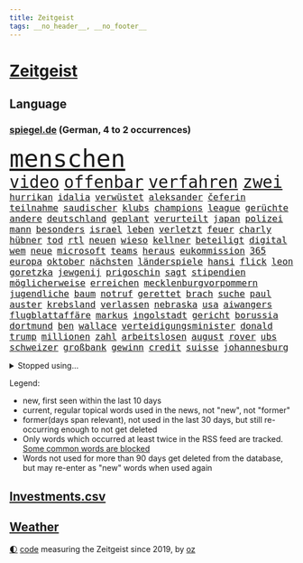 ```yaml
---
title: Zeitgeist
tags: __no_header__, __no_footer__
---
```


# [Zeitgeist](https://oliz.io/zeitgeist/)

## Language

<h3><a href="https://www.spiegel.de" target="_blank">spiegel.de</a> (German, 4 to 2 occurrences)</h3>
<p style="font-family:monospace">
<span style="font-size:32pt"><a href="news_links.html#menschen" class="current">menschen</a></span>
<br>
<span style="font-size:22pt"><a href="news_links.html#video" class="current">video</a></span>
<span style="font-size:22pt"><a href="news_links.html#offenbar" class="current">offenbar</a></span>
<span style="font-size:22pt"><a href="news_links.html#verfahren" class="current">verfahren</a></span>
<span style="font-size:22pt"><a href="news_links.html#zwei" class="current">zwei</a></span>
<br>
<span style="font-size:12pt"><a href="news_links.html#hurrikan" class="new">hurrikan</a></span>
<span style="font-size:12pt"><a href="news_links.html#idalia" class="new">idalia</a></span>
<span style="font-size:12pt"><a href="news_links.html#verwüstet" class="current">verwüstet</a></span>
<span style="font-size:12pt"><a href="news_links.html#aleksander" class="new">aleksander</a></span>
<span style="font-size:12pt"><a href="news_links.html#čeferin" class="new">čeferin</a></span>
<span style="font-size:12pt"><a href="news_links.html#teilnahme" class="current">teilnahme</a></span>
<span style="font-size:12pt"><a href="news_links.html#saudischer" class="current">saudischer</a></span>
<span style="font-size:12pt"><a href="news_links.html#klubs" class="current">klubs</a></span>
<span style="font-size:12pt"><a href="news_links.html#champions" class="current">champions</a></span>
<span style="font-size:12pt"><a href="news_links.html#league" class="current">league</a></span>
<span style="font-size:12pt"><a href="news_links.html#gerüchte" class="current">gerüchte</a></span>
<span style="font-size:12pt"><a href="news_links.html#andere" class="current">andere</a></span>
<span style="font-size:12pt"><a href="news_links.html#deutschland" class="current">deutschland</a></span>
<span style="font-size:12pt"><a href="news_links.html#geplant" class="current">geplant</a></span>
<span style="font-size:12pt"><a href="news_links.html#verurteilt" class="current">verurteilt</a></span>
<span style="font-size:12pt"><a href="news_links.html#japan" class="current">japan</a></span>
<span style="font-size:12pt"><a href="news_links.html#polizei" class="current">polizei</a></span>
<span style="font-size:12pt"><a href="news_links.html#mann" class="current">mann</a></span>
<span style="font-size:12pt"><a href="news_links.html#besonders" class="current">besonders</a></span>
<span style="font-size:12pt"><a href="news_links.html#israel" class="current">israel</a></span>
<span style="font-size:12pt"><a href="news_links.html#leben" class="current">leben</a></span>
<span style="font-size:12pt"><a href="news_links.html#verletzt" class="current">verletzt</a></span>
<span style="font-size:12pt"><a href="news_links.html#feuer" class="current">feuer</a></span>
<span style="font-size:12pt"><a href="news_links.html#charly" class="current">charly</a></span>
<span style="font-size:12pt"><a href="news_links.html#hübner" class="current">hübner</a></span>
<span style="font-size:12pt"><a href="news_links.html#tod" class="current">tod</a></span>
<span style="font-size:12pt"><a href="news_links.html#rtl" class="current">rtl</a></span>
<span style="font-size:12pt"><a href="news_links.html#neuen" class="current">neuen</a></span>
<span style="font-size:12pt"><a href="news_links.html#wieso" class="current">wieso</a></span>
<span style="font-size:12pt"><a href="news_links.html#kellner" class="current">kellner</a></span>
<span style="font-size:12pt"><a href="news_links.html#beteiligt" class="current">beteiligt</a></span>
<span style="font-size:12pt"><a href="news_links.html#digital" class="current">digital</a></span>
<span style="font-size:12pt"><a href="news_links.html#wem" class="current">wem</a></span>
<span style="font-size:12pt"><a href="news_links.html#neue" class="current">neue</a></span>
<span style="font-size:12pt"><a href="news_links.html#microsoft" class="current">microsoft</a></span>
<span style="font-size:12pt"><a href="news_links.html#teams" class="current">teams</a></span>
<span style="font-size:12pt"><a href="news_links.html#heraus" class="current">heraus</a></span>
<span style="font-size:12pt"><a href="news_links.html#eukommission" class="current">eukommission</a></span>
<span style="font-size:12pt"><a href="news_links.html#365" class="current">365</a></span>
<span style="font-size:12pt"><a href="news_links.html#europa" class="current">europa</a></span>
<span style="font-size:12pt"><a href="news_links.html#oktober" class="current">oktober</a></span>
<span style="font-size:12pt"><a href="news_links.html#nächsten" class="current">nächsten</a></span>
<span style="font-size:12pt"><a href="news_links.html#länderspiele" class="current">länderspiele</a></span>
<span style="font-size:12pt"><a href="news_links.html#hansi" class="current">hansi</a></span>
<span style="font-size:12pt"><a href="news_links.html#flick" class="current">flick</a></span>
<span style="font-size:12pt"><a href="news_links.html#leon" class="current">leon</a></span>
<span style="font-size:12pt"><a href="news_links.html#goretzka" class="current">goretzka</a></span>
<span style="font-size:12pt"><a href="news_links.html#jewgenij" class="current">jewgenij</a></span>
<span style="font-size:12pt"><a href="news_links.html#prigoschin" class="current">prigoschin</a></span>
<span style="font-size:12pt"><a href="news_links.html#sagt" class="current">sagt</a></span>
<span style="font-size:12pt"><a href="news_links.html#stipendien" class="new">stipendien</a></span>
<span style="font-size:12pt"><a href="news_links.html#möglicherweise" class="current">möglicherweise</a></span>
<span style="font-size:12pt"><a href="news_links.html#erreichen" class="current">erreichen</a></span>
<span style="font-size:12pt"><a href="news_links.html#mecklenburgvorpommern" class="current">mecklenburgvorpommern</a></span>
<span style="font-size:12pt"><a href="news_links.html#jugendliche" class="current">jugendliche</a></span>
<span style="font-size:12pt"><a href="news_links.html#baum" class="current">baum</a></span>
<span style="font-size:12pt"><a href="news_links.html#notruf" class="current">notruf</a></span>
<span style="font-size:12pt"><a href="news_links.html#gerettet" class="current">gerettet</a></span>
<span style="font-size:12pt"><a href="news_links.html#brach" class="current">brach</a></span>
<span style="font-size:12pt"><a href="news_links.html#suche" class="current">suche</a></span>
<span style="font-size:12pt"><a href="news_links.html#paul" class="current">paul</a></span>
<span style="font-size:12pt"><a href="news_links.html#auster" class="current">auster</a></span>
<span style="font-size:12pt"><a href="news_links.html#krebsland" class="new">krebsland</a></span>
<span style="font-size:12pt"><a href="news_links.html#verlassen" class="current">verlassen</a></span>
<span style="font-size:12pt"><a href="news_links.html#nebraska" class="current">nebraska</a></span>
<span style="font-size:12pt"><a href="news_links.html#usa" class="current">usa</a></span>
<span style="font-size:12pt"><a href="news_links.html#aiwangers" class="new">aiwangers</a></span>
<span style="font-size:12pt"><a href="news_links.html#flugblattaffäre" class="new">flugblattaffäre</a></span>
<span style="font-size:12pt"><a href="news_links.html#markus" class="current">markus</a></span>
<span style="font-size:12pt"><a href="news_links.html#ingolstadt" class="current">ingolstadt</a></span>
<span style="font-size:12pt"><a href="news_links.html#gericht" class="current">gericht</a></span>
<span style="font-size:12pt"><a href="news_links.html#borussia" class="current">borussia</a></span>
<span style="font-size:12pt"><a href="news_links.html#dortmund" class="current">dortmund</a></span>
<span style="font-size:12pt"><a href="news_links.html#ben" class="current">ben</a></span>
<span style="font-size:12pt"><a href="news_links.html#wallace" class="current">wallace</a></span>
<span style="font-size:12pt"><a href="news_links.html#verteidigungsminister" class="current">verteidigungsminister</a></span>
<span style="font-size:12pt"><a href="news_links.html#donald" class="current">donald</a></span>
<span style="font-size:12pt"><a href="news_links.html#trump" class="current">trump</a></span>
<span style="font-size:12pt"><a href="news_links.html#millionen" class="current">millionen</a></span>
<span style="font-size:12pt"><a href="news_links.html#zahl" class="current">zahl</a></span>
<span style="font-size:12pt"><a href="news_links.html#arbeitslosen" class="current">arbeitslosen</a></span>
<span style="font-size:12pt"><a href="news_links.html#august" class="current">august</a></span>
<span style="font-size:12pt"><a href="news_links.html#rover" class="new">rover</a></span>
<span style="font-size:12pt"><a href="news_links.html#ubs" class="current">ubs</a></span>
<span style="font-size:12pt"><a href="news_links.html#schweizer" class="current">schweizer</a></span>
<span style="font-size:12pt"><a href="news_links.html#großbank" class="current">großbank</a></span>
<span style="font-size:12pt"><a href="news_links.html#gewinn" class="current">gewinn</a></span>
<span style="font-size:12pt"><a href="news_links.html#credit" class="current">credit</a></span>
<span style="font-size:12pt"><a href="news_links.html#suisse" class="current">suisse</a></span>
<span style="font-size:12pt"><a href="news_links.html#johannesburg" class="new">johannesburg</a></span>
</p>
<details>
<summary>Stopped using...</summary>
<p class="former" style="font-size:12pt">
pause(1044) positionen(1044) appelliert(1043) beobachten(1043) botschaft(1043) usaußenminister(1043) aufnehmen(1042) berühmt(1041) entdeckte(1041) müssten(1041) nazis(1041) philippinen(1041) reich(1041) zeitweise(1041) körper(1040) 2015(1039) erlassen(1039) klimaneutral(1039) kämpfte(1039) schlimm(1039) tötet(1039) weshalb(1039) atmosphäre(1038) entgegen(1038) höher(1038) persönlich(1038) ziemlich(1038) 37(1037) amerika(1037) beamten(1037) daher(1037) londoner(1037) pflege(1037) tötete(1037) versorgt(1037) führerschein(1036) kritische(1036) tschechien(1036) weltkrieg(1036) überall(1036) erfahrung(1035) favoriten(1035) forderte(1035) hans(1035) lehnen(1035) löhne(1035) stefan(1035) ursula(1035) april(1034) einreisen(1034) schatten(1034) teilte(1034) berufung(1033) beschimpft(1033) drehen(1033) umwelt(1033) beachten(1032) beschluss(1032) erdoğan(1032) reporter(1032) spanier(1032) stellten(1032) 10(1031) album(1031) bundestrainer(1031) hölle(1031) kollaps(1031) mönchengladbach(1031) wirtschaftsminister(1031) amnesty(1030) schauen(1030) voraus(1030) bull(1029) dachte(1029) leyen(1029) red(1029) umstritten(1029) verurteilte(1029) marke(1028) möglichst(1028) 1500(1027) erkenntnisse(1027) erkrankt(1027) verbreiten(1027) themen(1026) antisemitismus(1025) aufgegeben(1025) debatten(1025) e(1024) euparlament(1024) nachgewiesen(1024) abgebrochen(1023) berät(1023) änderungen(1023) zeichen(1021) erwischt(1020) motiv(1019) schriftsteller(1019) kooperation(1017) hunger(1016) porsche(1016) umgeht(1016) mercedes(1015) richard(1015) schießen(1014) sitzung(1014) begrüßt(1013) gelingen(1013) handel(1011) katar(1010) prognose(1010) ältere(1010) samstagmorgen(1008) einbruch(1006) atomkraft(1005) papier(1005) teilt(1002) herausforderung(999) schock(996) johannes(982) missbrauchs(981) blinken(980) hitler(977) zusätzliche(970) marine(969) dankt(957) diagnose(924) lehrerin(912) strebt(876) investor(870) lahm(865) long(858) unis(849) gewalttat(847) 250(843) fußballnationalmannschaft(835) krieges(821) besonderes(815) tennisstar(804) spiegelreporter(799) schwäche(784) arte(782) rereportage(782) adac(776) partnerschaft(765) inszenieren(745) sichtbar(744) dax(719) erhofft(716) zurückziehen(715) gewohnt(713) machtübernahme(711) harris(698) eindeutig(697) gewandt(697) worum(686) millionenhöhe(683) schulden(681) abkommen(675) rauswurf(665) strackzimmermann(662) spürbar(655) weißer(652) roth(644) verteidiger(643) euländer(642) betrüger(641) gletscher(640) vatikan(634) vorgesehen(633) invasion(621) guterres(620) pech(620) gesteckt(619) zustande(618) diskussionen(610) teuerung(608) kriegs(606) angekündigte(605) öffentlichrechtlichen(603) marieagnes(599) papa(598) aufgestellt(594) untergang(583) ring(581) steffi(580) lemke(578) schwieriger(577) inhalte(575) teppich(567) krankheiten(563) heißen(554) reichweite(554) behauptete(545) stammen(540) dreharbeiten(530) indischen(528) fluss(526) stabil(522) bomben(519) unmittelbar(519) austausch(517) empfang(516) ungewiss(512) 34(510) gemeint(508) kalt(498) überlebenden(498) herrschte(495) indem(495) auslöser(491) bezeichnen(489) fernen(487) packenden(476) anschuldigungen(474) golden(471) verzichtete(471) unterliegt(462) brennende(447) unterlagen(447) zunahme(442) sinne(441) sprung(432) senegal(427) gegnerin(426) irgendwann(424) tvinterview(423) künstlichen(422) gegenzug(421) feuert(418) gelöscht(416) schrumpfen(415) thüringens(414) mob(413) gleichberechtigung(412) krebserkrankung(411) jemals(410) standards(410) demenz(408) erdbeben(404) legal(397) verleihung(393) dach(384) ältesten(381) fronten(378) aufbau(373) hinrichtung(372) wunderbar(365) entkommen(363) fußballprofis(358) abwehren(357) grab(357) gott(354) telekom(354) tobias(352) 63(351) künstlich(351) nachspiel(348) skizziert(346) atlantik(343) 1992(340) rätseln(340) bundesbank(338) rechtsradikale(335) unbestimmte(328) lebron(325) treibhausgase(320) schwächt(319) bestimmen(317) adidas(316) spiels(316) legendär(315) vereine(314) scheinbar(313) standard(312) tunesien(312) elektronische(311) vergnügen(310) zweifeln(307) entführen(306) methoden(306) pjöngjang(304) datenanalyse(300) traditionell(300) vizepräsidentin(300) erziehung(295) autohersteller(293) schlachtfeld(293) zucker(290) hunderten(285) ioc(284) westküste(284) songs(282) prangert(280) schossen(280) haag(277) erreichbar(276) steuert(276) adolf(275) apples(274) blockaden(271) johnny(269) figuren(267) transportiert(264) entwendet(263) koreanischen(261) süß(259) lauter(258) pop(258) feind(257) wachsenden(257) abgründe(254) aufpassen(254) bestellen(253) frische(253) nico(253) berühmter(252) sound(252) colorado(251) madonna(249) kanäle(247) jahresbeginn(244) verarbeiten(244) internationalem(243) marcel(242) totschlags(242) gestalten(241) 64(240) nachschub(240) reformieren(239) steine(239) verwendet(239) überstanden(239) kandidieren(238) abgewiesen(237) darm(237) kleinsten(237) kostenlos(237) perfekten(237) freunden(235) tourismus(235) al(234) änderung(234) parkplatz(233) kapital(231) gigantische(230) jva(230) fremden(229) kulturkampf(229) eröffnen(228) ahmad(227) regierungsbündnis(227) einkaufszentrum(226) renommierte(224) straftäter(224) bass(222) aussieht(220) bußgeld(220) avatar(219) denkbar(218) geheimnisse(218) genehmigungen(218) c(216) perspektive(214) werten(214) reihen(213) verbote(213) nervt(212) ausstand(210) christdemokraten(210) mischt(208) regionalzug(208) verschärfte(208) halbinsel(206) profifußball(206) umweltministerin(206) unbezahlbar(206) jp(205) konto(205) oldtimer(205) 33jährige(203) orthodoxe(203) unterhose(202) wasserstoff(202) befasst(201) behördenangaben(200) klagte(200) kriegsgebiet(196) verschleppt(196) event(193) startups(193) stein(190) aufgearbeitet(189) büßen(189) maximilian(189) schöner(189) 46(187) antike(187) bienen(186) gleiche(186) vorzubereiten(186) aufbauen(185) pflegen(185) vizepräsidenten(185) aufbruch(183) läufer(182) media(182) zutiefst(182) reiz(181) 1600(180) beitritt(180) bewertet(179) kampfjetlieferungen(178) seniorinnen(178) azubis(177) ukrainern(177) überprüfung(177) bauarbeiten(176) ausschluss(174) leiterin(174) ministerpräsidenten(174) 2007(173) heide(173) schifffahrt(172) universum(171) fett(170) teilerfolg(170) teures(170) toll(170) zwölften(170) bergung(169) politikwissenschaftler(169) sportliche(169) bürogebäude(167) flugobjekte(167) kontrollierten(166) menschliche(166) wölfe(166) mangelhafter(165) rauch(165) moskauer(164) verstoß(164) krawall(163) amtskollege(162) etappensieg(162) glücklicher(161) würmer(161) zubereitung(161) diesjährigen(160) überforderung(160) großmächte(159) aufzeichnungen(157) bärin(157) suspendierung(157) statistischen(156) buchstaben(155) priorität(155) ernsten(154) gestreikt(154) standing(153) fristen(152) territorium(151) z(151) stammende(150) spannenden(149) wochenbeginn(149) zwist(149) örtliche(149) allzu(148) bestände(148) hülkenberg(148) dominieren(147) laune(147) naiv(146) scheibe(146) stahl(146) ferrari(145) hauseigentümer(144) kanye(144) alison(143) festland(143) mannheim(143) abkühlung(142) kardashian(142) gesunde(141) zerbrechen(141) ältester(141) raumfahrtagentur(140) russin(140) pis(139) christlichen(138) siedlungen(138) minderheitsregierung(136) parlamentswahlen(135) schieben(135) wrack(135) aufwendige(134) pogačar(134) spuckt(134) tadej(134) jahrelanger(133) trophäe(133) aktueller(132) rohstoffe(132) jpmorgan(131) schnellere(131) schwankt(131) emotionen(130) entwickelte(130) franzose(130) umfragehoch(130) thron(129) erdöl(127) mercedesbenz(127) astronomie(126) challenges(126) festgeklebt(126) geschwindigkeitsrekord(126) höhenflug(126) jim(126) begeisterung(125) anonymer(123) jr(123) riskieren(123) flüchtende(122) gespalten(122) oberdorf(122) torjägerin(122) ausbreiten(121) helmut(121) bangt(120) twitters(120) vorsitz(120) sehnsucht(119) account(118) aufgeladen(118) deutlicher(118) zermürben(118) abgewendet(117) cnn(117) feierlichkeiten(117) fraktionen(117) leclerc(117) logo(117) zusammenhängen(117) funkstille(115) damon(114) matt(114) umsetzbar(114) begrenzung(113) intensivstation(113) lebensstil(113) prämien(113) weggefährten(113) fahrerlaubnis(112) keeper(112) kern(112) niedrigen(112) statistikern(112) beweis(111) keinerlei(111) nachbarschaftsstreit(111) umtriebe(111) bundesweite(109) lina(109) sudan(107) dm(106) einsturz(106) gegnerinnen(106) gärten(106) nbastar(106) trikot(106) verweigern(106) 8000(105) bestellte(105) landgerichts(105) bademeister(104) militärregierung(104) optimismus(104) sonnenschutz(104) lebenstraum(103) norbert(103) sprengmeister(103) überzeugungen(103) aß(102) derartigen(102) erstem(102) votum(102) analyst(100) funk(100) gefangenenaustausch(100) 118(99) toben(99) verarbeitet(99) auffällig(98) aufgerollt(97) gedeckt(97) geht's(97) insolvenzen(97) raketenstart(97) vergeltung(97) 1943(96) alain(96) könige(96) rodríguez(96) schaute(96) science(96) österreicher(96) 97(95) jahresziele(95) souverän(95) a5(94) blutiger(94) ebene(94) läuferin(94) erregt(93) feindliche(93) flüchteten(93) heißeste(93) rekordtemperaturen(93) strikt(92) substanzen(92) esoterischen(91) koffern(91) redner(91) taschenbücher(91) traurige(91) apulien(90) artikel(90) coronahilfen(90) drohkulisse(90) ertrunkene(90) freikam(90) großartigen(90) hungrig(90) innovation(90) mischen(90) selbstbewussten(90) tarnung(90) trainings(90) auswirken(89) jederzeit(89) romantische(89) zelebrieren(89) branchenverband(88) mühe(88) sowjetzeit(88) verwechselt(88) weltbeste(88) wohnblock(88) afrikaner(87) institute(87) kündigten(87) lee(87) unogeneralsekretär(87) accessoire(86) airtags(86) heiklen(86) schmuckstück(86) vorletzten(86) anschaut(85) chase(85) eingeliefert(85) eingewechselt(85) elektroroller(85) erzogen(85) kreieren(85) pforzheim(85) pérez(85) sergio(85) weltwetterorganisation(85) buchstäblich(84) chialo(84) festtag(84) jill(84) kultursenator(84) morde(84) tracker(84) vorgenommen(84) auszusteigen(83) bereitwillig(83) gewürdigt(83) iaea(83) serge(83) tabak(83) fold(82) herkunftsstaaten(82) manifestieren(82) monster(82) siegerin(82) wahrnehmen(82) blockt(81) market(81) nebenan(81) peters(81) schleswigholsteinischen(81) verunreinigung(81) vietnam(81) 700000(80) dingen(80) dämpfer(80) etabliert(80) germain(80) mägen(80) skandalen(80) spohr(80) terrorgruppe(80) unterwäsche(80) vierjähriger(80) waldbrandgebieten(80) bronny(79) endes(79) externe(79) innen(79) nordatlantik(79) prime(79) rekordzeit(79) saint(79) staatschefs(79) menschengruppe(78) militärischer(78) parteiübergreifend(78) rettungsversuch(78) vermieten(78) wählern(78) ziviles(78) afdlandrat(77) aufstellen(77) bundesamts(77) jobmarkt(77) naturschutz(77) pfleger(77) scharfer(77) zurücktreten(77) zurückzuziehen(77) übergang(77) benachbarte(76) coachings(76) euland(76) feministin(76) genehmigen(76) packendes(76) postfaschisten(76) putschversuch(76) sicherheitsrisiko(76) diktieren(75) doppeltes(75) polnisches(75) psychiater(75) stürze(75) ärzten(75) ankern(74) atemnot(74) blindgänger(74) buchten(74) flirt(74) interessenten(74) mobiltelefon(74) brandstiftung(73) einzigartige(73) guillermo(73) investments(73) schiffswrack(73) wracks(73) absperrband(72) bombardiert(72) gustavo(72) hängepartie(72) kennzeichen(72) mls(72) objekte(72) befragt(71) beliefern(71) einwanderung(71) fußfessel(71) kopenhagen(71) lukas(71) migrationsdebatte(71) run(71) sherpa(71) unzulässig(71) verschmutzung(71) vogel(71) vorsorge(71) auslaufen(70) beratern(70) fluggeräte(70) getreideabkommens(70) johansson(70) regelwerks(70) scarlett(70) strafzettel(70) däne(69) handele(69) schütten(69) unteren(69) zirkulation(69) zusammenarbeiten(69) aufheben(68) bewundert(68) bildschirme(68) epstein(68) etappen(68) höchstens(68) jones(68) kalter(68) mitregieren(68) gehisst(67) laute(67) menschlicher(67) ovations(67) regenbogenflagge(67) südeuropa(67) besiegelt(66) diverse(66) kyriakos(66) marcus(66) mitsotakis(66) rebellen(66) verherrlicht(65) weltmacht(65) abzuwenden(64) aufklärungsdrohnen(64) gesamtführung(64) mangelnder(64) nationalismus(64) staatskrise(64) unterschied(64) abpfiff(63) altmeister(63) polizeistation(63) saftig(63) teamkollege(63) einzigen(62) menschenrechten(62) politologe(62) risikofaktoren(62) sozialisten(62) unterlaufen(62) verlorene(62) familienvater(61) gelte(61) obergrenze(61) richtlinie(61) schockstarre(61) strengen(61) achtet(60) herkunft(60) bisse(59) festgestellt(59) krimbrücke(59) schläft(59) zugänglichen(59) übertroffen(59) entlaufen(58) erwärmung(58) getreidedeal(58) graham(58) prominent(58) zweikampf(58) balkonkraftwerke(57) begriffen(57) beobachtern(57) bleiberecht(57) schiffsführer(57) versäumt(57) voss(57) aufräumarbeiten(56) auftaktsieg(56) definiert(56) fundamentale(56) sensationellen(56) direktorin(55) geadelt(55) gewappnet(55) omas(55) tonaufnahme(55) coolness(54) eignung(54) erfundene(54) gekracht(54) jeweils(54) thore(54) witzig(54) achttausender(53) jedermann(53) tinderschwindler(53) eindrücken(52) kannten(52) kran(52) rampenlicht(52) schwamm(52) speichern(52) verschärften(52) einbringen(51) entschädigungen(51) selben(51) außerirdische(50) betreiberfirma(50) disqualifikation(50) lodern(50) präzise(50) unterziehen(50) abwenden(49) alla(49) computerbrille(49) gewissens(49) hinziehen(49) modellen(49) munitionsproduktion(49) permafrost(49) rechtsaußenpartei(49) senatorin(49) spotten(49) sympathie(49) bergstürze(48) bezog(48) dächern(48) erklimmen(48) gasversorgung(48) migrationsabkommen(48) milchstraße(48) schlüssel(48) tribüne(48) 2013(47) rechtsruck(47) trauriges(47) frauenfußballwm(46) konzerten(46) nicolás(46) ozean(46) unseren(46) verschlechtern(46) verschmutzt(46) vorgesehenen(46) wehen(46) 000(45) algorithmus(45) cdukommunalpolitiker(45) freizügigkeit(45) kolumbianische(45) kühlere(45) thunberg(45) wellbrock(45) polizeipräsenz(44) rechtsradikalen(44) wettkämpfe(44) ablehnt(43) verhungerten(43) abkühlen(42) bewusstlosen(42) drückt(42) eisschnellläuferin(42) fachen(42) geht’s(42) geldanlage(42) klimaexperte(42) sicherheitsmann(42) anrichten(41) ferienwohnungen(41) nea(41) plagt(41) tunis(41) versicherer(41) abgaswerten(40) nachhaltige(40) natoukrainerat(40) startplatz(40) 46jähriger(39) beyoncé(39) emma(39) oceangate(39) realen(39) schnappt(39) titan(39) vorzeitigen(39) zerschnitten(39) abhang(38) puzzle(38) speziellen(38) geeignet(37) homophobie(37) maskottchen(37) titanunglück(37) 2050(36) bewohnern(36) gino(36) mäder(36) parteiführung(36) geschlossene(35) schott(35) wahlbeteiligung(35) dfbfußballerinnen(34) entlassungen(34) kaczyński(34) kinokassen(34) pischef(34) polarisieren(34) protestaktionen(34) senna(34) stockt(34) vielfalt(34) blaue(33) hitzeschutzplan(33) munitionsdepot(33) sesselmann(33) abgrenzung(32) eingeholt(32) neubrandenburg(32) gerichts(31) rechtmäßigen(31) weizen(31) aufgebracht(30) campen(30) cduchefs(30) ernährungsminister(30) fernsehwerbung(30) irritierte(30) o2(30) salzhaltige(30) vorfällen(30) waldimir(30) wassertropfen(30) aufatmen(29) natopartner(29) sergei(29) spa(29) surfen(29) unkonventionelle(29) belastungsstörungen(28) catherine(28) fotografin(28) freistil(28) leitzinserhöhungen(28) polarisierung(28) posttraumatischen(28) reportage(28) saßen(28) beschränkungen(27) buchempfehlungen(27) sainz(27) therapie(27) versenkt(27) 243(26) mietvertrag(26) pandora(26) podest(26) urlaubsinsel(26) abschließen(25) emre(25) kühlen(25) lokal(25) nationalsozialismus(25) senderverbund(25) vorort(25) zusammenrücken(25) auftaktspiel(24) brandenburgs(24) hinterm(24) jule(24) peloton(24) spione(24) afderfolge(23) armbinde(23) ausziehen(23) bagdad(23) frankreichrundfahrt(23) getreideabkommen(23) langzeitschäden(23) schätzte(23) vorjahre(23) widmet(23) ausnutzen(22) beeinträchtigen(22) bunte(22) echtes(22) exweltmeister(22) innenverteidiger(22) kommunale(22) brexithardliner(21) dominant(21) farage(21) festspielen(21) feuerwerkskörper(21) klassement(21) mäßig(21) nigel(21) piastri(21) sachbücher(21) faber(20) faible(20) liebesbetrüger(20) linksverteidigerin(20) lächerlich(20) strömen(20) annektierten(19) bildungssystem(19) exkanzlerin(19) relativiert(19) reservisten(19) csuabgeordnete(18) geil(18) hochgefahren(18) kampfpanzer(18) konter(18) lagen(18) toursieger(18) weltraumteleskop(18) angespült(17) freibäder(17) gigantischem(17) kriegsende(17) mehrheiten(17) strafanzeigen(17) bezwungen(16) glamour(16) inoffizielle(16) juristin(16) polnischer(16) rüstungsexporte(16) simonis(16) tagessieg(16) a4(15) angefangen(15) bautzen(15) death(15) emmy(15) natowaffen(15) naturgewalten(15) schweine(15) streumunition(15) abinoten(14) ansonsten(14) freiwasser(14) geschändet(14) jubelte(14) knesset(14) mclarens(14) schwimmwm(14) wmgegner(14) bauchschmerzen(13) blackrock(13) crewmitglieder(13) eintrittskarten(13) häuslicher(13) salzburger(13) südfranzösischen(13) usmarine(13) weltrekorde(13) carola(12) pornografie(12) rackete(12) sicherheitsexperte(12) vorentscheidung(12) wesentliche(12) wirtschaftsweisen(12) kophase(11) spezialgerät(11)
</p>
</details>
<p>Legend:
<ul>
<li><span class="new">new</span>, first seen within the last 10 days</li>
<li><span class="current">current</span>, regular topical words used in the news, not "new", not "former"</li>
<li><span class="former">former(days span relevant)</span>, not used in the last 30 days, but still re-occurring enough to not get deleted</li>
<li>Only words which occurred at least twice in the RSS feed are tracked. <a href="language/filters.py">Some common words are blocked</a></li>
<li>Words not used for more than 90 days get deleted from the database, but may re-enter as "new" words when used again</li>
</ul>
</p>

## [Investments](investments.html)[.csv](investments.csv)

## [Weather](weather.html)

<footer>
<a href="javascript:toggleTheme()" class="nav">🌓</a>
<a href="https://github.com/ooz/zeitgeist">code</a> measuring the Zeitgeist since 2019, by <a href="https://oliz.io">oz</a>
</footer>
